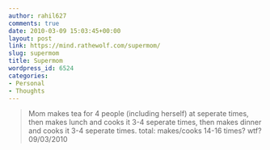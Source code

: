 ```yaml
---
author: rahil627
comments: true
date: 2010-03-09 15:03:45+00:00
layout: post
link: https://mind.rathewolf.com/supermom/
slug: supermom
title: Supermom
wordpress_id: 6524
categories:
- Personal
- Thoughts
---
```


<blockquote>Mom makes tea for 4 people (including herself) at seperate times, then makes lunch and cooks it 3-4 seperate times, then makes dinner and cooks it 3-4 seperate times. total: makes/cooks 14-16 times? wtf?
09/03/2010
</blockquote>
